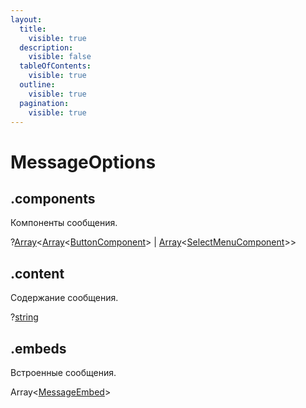 ```yaml
---
layout:
  title:
    visible: true
  description:
    visible: false
  tableOfContents:
    visible: true
  outline:
    visible: true
  pagination:
    visible: true
---
```


# MessageOptions

## .components

Компоненты сообщения.

?[Array](https://developer.mozilla.org/ru/docs/Web/JavaScript/Reference/Global_Objects/Array)\<[Array](https://developer.mozilla.org/ru/docs/Web/JavaScript/Reference/Global_Objects/Array)\<[ButtonComponent](buttoncomponent.md)> | [Array](https://developer.mozilla.org/ru/docs/Web/JavaScript/Reference/Global_Objects/Array)\<[SelectMenuComponent](selectmenucomponent.md)>>

## .content

Содержание сообщения.

?[string](https://developer.mozilla.org/ru/docs/Web/JavaScript/Reference/Global_Objects/String)

## .embeds

Встроенные сообщения.

Array\<[MessageEmbed](messageembed.md)>
